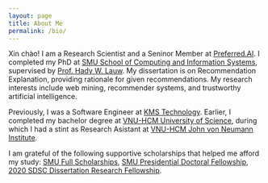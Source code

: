 ```yaml
---
layout: page
title: About Me
permalink: /bio/
---
```


Xin chào! I am a Research Scientist and a Seninor Member at [Preferred.AI](https://preferred.ai/). I completed my PhD at [SMU School of Computing and Information Systems](https://scis.smu.edu.sg/), supervised by [Prof. Hady W. Lauw](http://www.hadylauw.com). My dissertation is on Recommendation Explanation, providing rationale for given recommendations. My research interests include web mining, recommender systems, and trustworthy artificial intelligence.

Previously, I was a Software Engineer at [KMS Technology](https://www.kms-technology.com/). Earlier, I completed my bachelor degree at [VNU-HCM University of Science](http://www.hcmus.edu.vn/), during which I had a stint as Research Asistant at [VNU-HCM John von Neumann Institute](http://jvn.edu.vn/).

I am grateful of the following supportive scholarships that helped me afford my study: [SMU Full Scholarships](https://computing.smu.edu.sg/phd/admissions-fees-scholarships), [SMU Presidential Doctoral Fellowship](https://graduatestudies.smu.edu.sg/phd/singapore-management-university-smu-presidential-doctoral-fellowships), [2020 SDSC Dissertation Research Fellowship](https://sdsc.sg/?page_id=12274).
